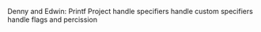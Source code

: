 Denny and Edwin: Printf Project
handle specifiers
handle custom specifiers
handle flags and percission
